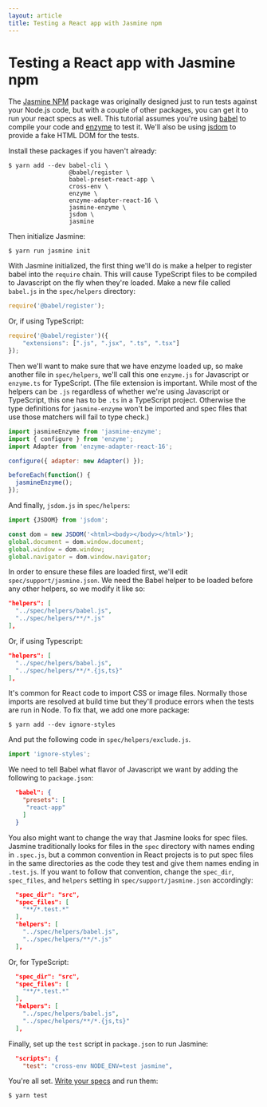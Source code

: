 ```yaml
---
layout: article
title: Testing a React app with Jasmine npm
---
```


# Testing a React app with Jasmine npm

The [Jasmine NPM](/setup/nodejs.html) package was originally designed just to run tests against your Node.js code, but with a couple of other packages, you can get it to run your react specs as well. This tutorial assumes you're using [babel](https://www.npmjs.com/package/babel) to compile your code and [enzyme](https://www.npmjs.com/package/enzyme) to test it. We'll also be using [jsdom](https://www.npmjs.com/package/jsdom) to provide a fake HTML DOM for the tests.

Install these packages if you haven't already:

```shell
$ yarn add --dev babel-cli \
                 @babel/register \
                 babel-preset-react-app \
                 cross-env \
                 enzyme \
                 enzyme-adapter-react-16 \
                 jasmine-enzyme \
                 jsdom \
                 jasmine
```

Then initialize Jasmine:

```shell
$ yarn run jasmine init
```

With Jasmine initialized, the first thing we'll do is make a helper to register babel into the `require` chain. This will cause TypeScript files to be compiled to Javascript on the fly when they're loaded. Make a new file called `babel.js` in the `spec/helpers` directory:

```javascript
require('@babel/register');
```

Or, if using TypeScript:

```javascript
require('@babel/register')({
    "extensions": [".js", ".jsx", ".ts", ".tsx"]
});

```


Then we'll want to make sure that we have enzyme loaded up, so make another file in `spec/helpers`, we'll call this one `enzyme.js` for Javascript or `enzyme.ts` for TypeScript. (The file extension is important. While most of the helpers can be `.js` regardless of whether we're using Javascript or TypeScript, this one has to be `.ts` in a TypeScript project. Otherwise the type definitions for `jasmine-enzyme` won't be imported and spec files that use those matchers will fail to type check.)

```javascript
import jasmineEnzyme from 'jasmine-enzyme';
import { configure } from 'enzyme';
import Adapter from 'enzyme-adapter-react-16';

configure({ adapter: new Adapter() });

beforeEach(function() {
  jasmineEnzyme();
});
```

And finally, `jsdom.js` in `spec/helpers`:

```javascript
import {JSDOM} from 'jsdom';

const dom = new JSDOM('<html><body></body></html>');
global.document = dom.window.document;
global.window = dom.window;
global.navigator = dom.window.navigator;
```

In order to ensure these files are loaded first, we'll edit `spec/support/jasmine.json`. We need the Babel helper to be loaded before any other helpers, so we modify it like so:

```json
"helpers": [
  "../spec/helpers/babel.js",
  "../spec/helpers/**/*.js"
],
```

Or, if using Typescript:

```json
"helpers": [
  "../spec/helpers/babel.js",
  "../spec/helpers/**/*.{js,ts}"
],
```

It's common for React code to import CSS or image files. Normally those imports are resolved at build time but they'll produce errors when the tests are run in Node. To fix that, we add one more package:

```shell
$ yarn add --dev ignore-styles
```

And put the following code in `spec/helpers/exclude.js`.

```javascript
import 'ignore-styles';
```

We need to tell Babel what flavor of Javascript we want by adding the following to `package.json`:

```json
  "babel": {
    "presets": [
     "react-app"
    ]
  }
```

You also might want to change the way that Jasmine looks for spec files. Jasmine traditionally looks for files in the `spec` directory with names ending in `.spec.js`, but a common convention in React projects is to put spec files in the same directories as the code they test and give them names ending in `.test.js`. If you want to follow that convention, change the `spec_dir`, `spec_files`, and `helpers` setting in `spec/support/jasmine.json` accordingly:

```json
  "spec_dir": "src",
  "spec_files": [
    "**/*.test.*"
  ],
  "helpers": [
    "../spec/helpers/babel.js",
    "../spec/helpers/**/*.js"
  ],

```

Or, for TypeScript:
```json
  "spec_dir": "src",
  "spec_files": [
    "**/*.test.*"
  ],
  "helpers": [
    "../spec/helpers/babel.js",
    "../spec/helpers/**/*.{js,ts}"
  ],

```

Finally, set up the `test` script in `package.json` to run Jasmine:

```json
  "scripts": {
    "test": "cross-env NODE_ENV=test jasmine",
```

You're all set. [Write your specs](/tutorials/your_first_suite.html) and run them:

```shell
$ yarn test
```
